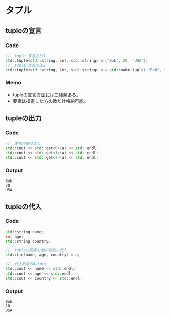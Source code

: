 
# タプル

## tupleの宣言

### Code

```cpp
//  tuple 宣言方法1
std::tuple<std::string, int, std::string> a {"Bob", 20, "USA"};
//  tuple 宣言方法2
std::tuple<std::string, int, std::string> b = std::make_tuple( "Bob", 20, "USA");
```

### Memo
- tupleの宣言方法には二種類ある。
- 要素は指定した方の数だけ格納可能。

## tupleの出力

### Code

```cpp
//  要素の取り出し
std::cout << std::get<0>(a) << std::endl;
std::cout << std::get<1>(a) << std::endl;
std::cout << std::get<2>(a) << std::endl;
```

### Output

```
Bob
20
USA
```
## tupleの代入

### Code

```cpp
std::string name;
int age;
std::string country;

//  tupleの要素を他の変数に代入
std::tie(name, age, country) = a;

//  代入結果のOutput
std::cout << name << std::endl;
std::cout << age << std::endl;
std::cout << country << std::endl;
```

### Output

```
Bob
20
USA
```
